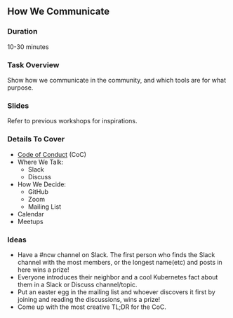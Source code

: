 ## How We Communicate

### Duration

10-30 minutes

### Task Overview

Show how we communicate in the community, and which tools are for what purpose.

### Slides

Refer to previous workshops for inspirations.

### Details To Cover 

- [Code of Conduct](https://git.k8s.io/community/code-of-conduct.md) (CoC)
- Where We Talk:
    - Slack
    - Discuss
- How We Decide: 
    - GitHub
    - Zoom
    - Mailing List
- Calendar
- Meetups

### Ideas

- Have a #ncw channel on Slack. The first person who finds the Slack channel with the most members, or the longest name(etc) and posts in here wins a prize!
- Everyone introduces their neighbor and a cool Kubernetes fact about them in a Slack or Discuss channel/topic.
- Put an easter egg in the mailing list and whoever discovers it first by joining and reading the discussions, wins a prize!
- Come up with the most creative TL;DR for the CoC.